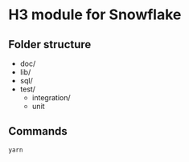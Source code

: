 # H3 module for Snowflake

## Folder structure

- doc/
- lib/
- sql/
- test/
    - integration/
    - unit

## Commands

```
yarn
```